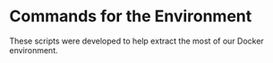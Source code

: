 # Commands for the Environment 

These scripts were developed to help extract the most of our Docker environment.

